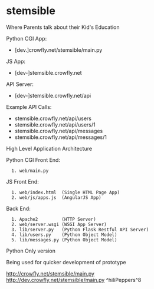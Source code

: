 # stemsible

Where Parents talk about their Kid's Education


Python CGI App:

   - [dev.]crowfly.net/stemsible/main.py

JS App:

   - [dev-]stemsible.crowfly.net

API Server:

   - [dev-]stemsible.crowfly.net/api

   Example API Calls:

   - stemsible.crowfly.net/api/users
   - stemsible.crowfly.net/api/users/1
   - stemsible.crowfly.net/api/messages
   - stemsible.crowfly.net/api/messages/1


High Level Application Architecture

   Python CGI Front End:

      1. web/main.py

   JS Front End:

      1. web/index.html  (Single HTML Page App)
      2. web/js/apps.js  (AngularJS App)

   Back End:

      1. Apache2         (HTTP Server)
      2. web/server.wsgi (WSGI App Server)
      3. lib/server.py   (Python Flask Restful API Server)
      4. lib/users.py    (Python Object Model)
      5. lib/messages.py (Python Object Model)

Python Only version

   Being used for quicker development of prototype

   http://crowfly.net/stemsible/main.py
   http://dev.crowfly.net/stemsible/main.py
   ^hiliPeppers^8